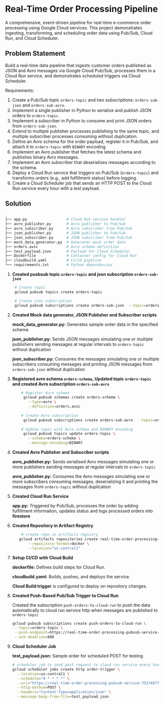 # Real-Time Order Processing Pipeline
A comprehensive, event-driven pipeline for real-time e-commerce order processing using Google Cloud services. This project demonstrates ingesting, transforming, and scheduling order data using Pub/Sub, Cloud Run, and Cloud Scheduler.

## Problem Statement
Build a real-time data pipeline that ingests customer orders published as JSON and Avro messages via Google Cloud Pub/Sub, processes them in a Cloud Run service, and demonstrates scheduled triggers via Cloud Scheduler.

Requirements:
1. Create a Pub/Sub topic `orders-topic` and two subscriptions: `orders-sub-json` and `orders-sub-avro`.
2. Implement a single publisher in Python to serialize and publish JSON orders to `orders-topic`.
3. Implement a subscriber in Python to consume and print JSON orders from `orders-sub-json`.
4. Extend to multiple publisher processes publishing to the same topic, and multiple subscriber processes consuming without duplication.
5. Define an Avro schema for the order payload, register it in Pub/Sub, and attach it to `orders-topic` with `BINARY` encoding.
6. Implement an Avro publisher that fetches the latest schema and publishes binary Avro messages.
7. Implement an Avro subscriber that deserializes messages according to the schema.
8. Deploy a Cloud Run service that triggers on Pub/Sub (`orders-topic`) and transforms orders (e.g., add fulfillment status) before logging.
9. Create a Cloud Scheduler job that sends an HTTP POST to the Cloud Run service every hour with a test payload.

## Solution
```bash
.
├── app.py                  # Cloud Run service handler
├── avro_publisher.py       # Avro publisher to Pub/Sub
├── avro_subscriber.py      # Avro subscriber from Pub/Sub
├── json_publisher.py       # JSON publisher to Pub/Sub
├── json_subscriber.py      # JSON subscriber from Pub/Sub
├── mock_data_generator.py  # Generates mock order data
├── orders.avsc             # Avro schema definition
├── test_payload.json       # Payload for Cloud Scheduler
├── Dockerfile              # Container config for Cloud Run
├── cloudbuild.yaml         # CI/CD pipeline
└── requirements.txt        # Python dependencies
```

1. **Created pusbsub topic `orders-topic` and json subscription `orders-sub-json`**
   ```bash
    # Create topic
    gcloud pubsub topics create orders-topic

    # Create json subscription
    gcloud pubsub subscriptions create orders-sub-json  --topic=orders-topic
   ```

2. **Created Mock data generator, JSON Publisher and Subscriber scripts**

    **mock_data_generator.py:** Generates sample order data in the specified schema
    
    **json_publisher.py:** Sends JSON messages simulating one or multiple publishers sending messages at regular intervals to `orders-topic` without duplication
    
    **json_subscriber.py:** Consumes the messages simulating one or multiple subscribers consuming messages and printing JSON messages from `orders-sub-json` without duplication

3. **Registered avro schema `orders-schema`, Updated topic `orders-topic` and created Avro subscription `orders-sub-avro`**
   ```bash
       # Register Avro schema
        gcloud pubsub schemas create orders-schema \
          --type=avro \
          --definition=orders.avsc
        
       # Create Avro subscription
        gcloud pubsub subscriptions create orders-sub-avro  --topic=orders-topic  
        
       # Update topic with Avro schema and BINARY encoding
        gcloud pubsub topics update orders-topic \
          --schema=orders-schema \
          --message-encoding=BINARY
   ```

4. **Created Avro Publisher and Subscriber scripts**
   
   **avro_publisher.py:** Sends serialised Avro messages simulating one or more publishers sending messages at regular intervals to `orders-topic`

   **avro_publisher.py:** Consumes the Avro messages simulating one or more subscribers consuming messages, deserializing it and printing the messages from `orders-topic` without duplication

5. **Created Cloud Run Service**

   **app.py:** Triggered by Pub/Sub, processes the order by adding fulfillment informaiton, updates status and logs processed orders into **firestore**

6. **Created Repository in Artifact Registry**
   
   ```bash
       # create repo in artifacts registry
      gcloud artifacts repositories create real-time-order-processing-pubsub-repo \
          --repository-format=docker \
          --location="us-central1"
   ```
   
8. **Setup CI/CD with Cloud Build**

   **dockerfile:** Defines build steps for Cloud Run.

   **cloudbuild.yaml:** Builds, pushes, and deploys the service.

   **Cloud Build trigger** is configured to deploy on repository changes.

9. **Created Push-Based Pub/Sub Trigger to Cloud Run**

   Created the subscription `push-orders-to-cloud-run` to push the data automatically to cloud run service http when messages are published to `orders-topic`
   ```bash
   gcloud pubsub subscriptions create push-orders-to-cloud-run \
    --topic=orders-topic \
    --push-endpoint=https://real-time-order-processing-pubsub-service-752749770357.us-central1.run.app \
    --ack-deadline=600
   ```

11. **Cloud Scheduler Job**

    **test_payload.json:** Sample order for scheduled POST for testing

    ```bash
    # scheduler job to send post request to cloud run service every hour
    gcloud scheduler jobs create http order-trigger \
      --location=us-central1 \
      --schedule="0 * * * *" \
      --uri="https://real-time-order-processing-pubsub-service-752749770357.us-central1.run.app" \
      --http-method=POST \
      --headers="Content-Type=application/json" \
      --message-body-from-file=test_payload.json
    ```
 
